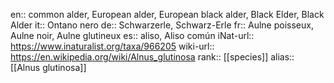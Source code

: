 

en:: common alder, European alder, European black alder, Black Elder, Black Alder
it:: Ontano nero
de:: Schwarzerle, Schwarz-Erle
fr:: Aulne poisseux, Aulne noir, Aulne glutineux
es:: aliso, Aliso común
iNat-url:: https://www.inaturalist.org/taxa/966205
wiki-url:: https://en.wikipedia.org/wiki/Alnus_glutinosa
rank:: [[species]]
alias:: [[Alnus glutinosa]]
